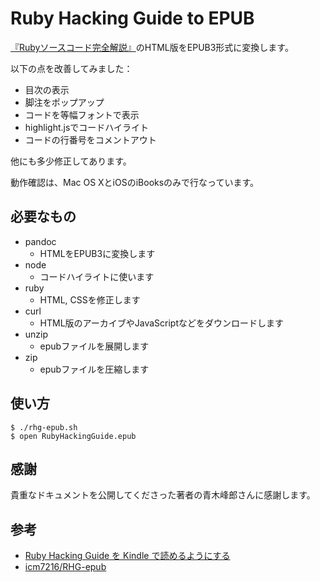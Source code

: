 # Ruby Hacking Guide to EPUB

[『Rubyソースコード完全解説』](http://i.loveruby.net/ja/rhg/book/)のHTML版をEPUB3形式に変換します。

以下の点を改善してみました：

* 目次の表示
* 脚注をポップアップ
* コードを等幅フォントで表示
* highlight.jsでコードハイライト
* コードの行番号をコメントアウト

他にも多少修正してあります。

動作確認は、Mac OS XとiOSのiBooksのみで行なっています。

## 必要なもの

* pandoc
    * HTMLをEPUB3に変換します
* node
    * コードハイライトに使います
* ruby
    * HTML, CSSを修正します
* curl
    * HTML版のアーカイブやJavaScriptなどをダウンロードします
* unzip
    * epubファイルを展開します
* zip
    * epubファイルを圧縮します

## 使い方

```
$ ./rhg-epub.sh
$ open RubyHackingGuide.epub
```

## 感謝

貴重なドキュメントを公開してくださった著者の青木峰郎さんに感謝します。

## 参考

* [Ruby Hacking Guide を Kindle で読めるようにする](http://makimoto.hatenablog.com/entry/2013/10/20/Ruby_Hacking_Guide_%E3%82%92_Kindle_%E3%81%A7%E8%AA%AD%E3%82%81%E3%82%8B%E3%82%88%E3%81%86%E3%81%AB%E3%81%99%E3%82%8B)
* [icm7216/RHG-epub](https://github.com/icm7216/RHG-epub)

